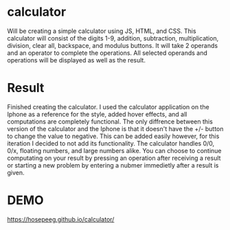 # calculator
Will be creating a simple calculator using JS, HTML, and CSS. This calculator will consist of the digits 1-9, addition, subtraction, multiplication, division, clear all, backspace, and modulus buttons. It will take 2 operands and an operator to complete the operations. All selected operands and operations will be displayed as well as the result.  

# Result
Finished creating the calculator. I used the calculator application on the Iphone as a reference for the style, added hover effects, and all computations are completely functional. The only diffrence between this version of the calculator and the Iphone is that it doesn't have the +/- button to change the value to negative. This can be added easily however, for this iteration I decided to not add its functionality. The calculator handles 0/0, 0/x, floating numbers, and large numbers alike. You can choose to continue computating on your result by pressing an operation after receiving a result or starting a new problem by entering a nubmer immedietly after a result is given.

# DEMO
https://hosepeeg.github.io/calculator/
